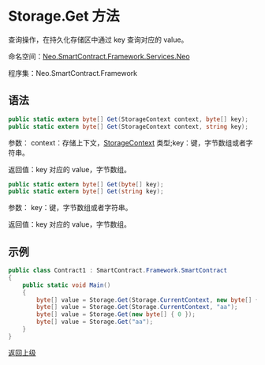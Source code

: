 # Storage.Get 方法 

查询操作，在持久化存储区中通过 key 查询对应的 value。

命名空间：[Neo.SmartContract.Framework.Services.Neo](../../neo.md)

程序集：Neo.SmartContract.Framework

## 语法

```c#
public static extern byte[] Get(StorageContext context, byte[] key);
public static extern byte[] Get(StorageContext context, string key);
```

参数：
​context：存储上下文，[StorageContext](../StorageContext.md) 类型;
​key：键，字节数组或者字符串。

返回值：key 对应的 value，字节数组。

```c#
public static extern byte[] Get(byte[] key);
public static extern byte[] Get(string key);
```

参数：
​key：键，字节数组或者字符串。

返回值：key 对应的 value，字节数组。

## 示例

```c#
public class Contract1 : SmartContract.Framework.SmartContract
{
    public static void Main()
    {
        byte[] value = Storage.Get(Storage.CurrentContext, new byte[] { 0 });
        byte[] value = Storage.Get(Storage.CurrentContext, "aa");
        byte[] value = Storage.Get(new byte[] { 0 });
        byte[] value = Storage.Get("aa");
    }
}
```

[返回上级](../Storage.md)
